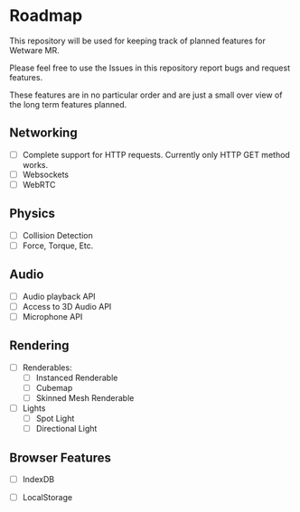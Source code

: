 # Roadmap

This repository will be used for keeping track of planned features for Wetware MR.

Please feel free to use the Issues in this repository report bugs and request features.

These features are in no particular order and are just a small over view of the long term features planned.

## Networking

- [ ] Complete support for HTTP requests. Currently only HTTP GET method works.
- [ ] Websockets
- [ ] WebRTC

## Physics

- [ ] Collision Detection
- [ ] Force, Torque, Etc.

## Audio

- [ ] Audio playback API
- [ ] Access to 3D Audio API
- [ ] Microphone API

## Rendering

- [ ] Renderables:
  - [ ] Instanced Renderable
  - [ ] Cubemap
  - [ ] Skinned Mesh Renderable
  
- [ ] Lights
  - [ ] Spot Light
  - [ ] Directional Light
  
## Browser Features

 - [ ] IndexDB
 - [ ] LocalStorage

